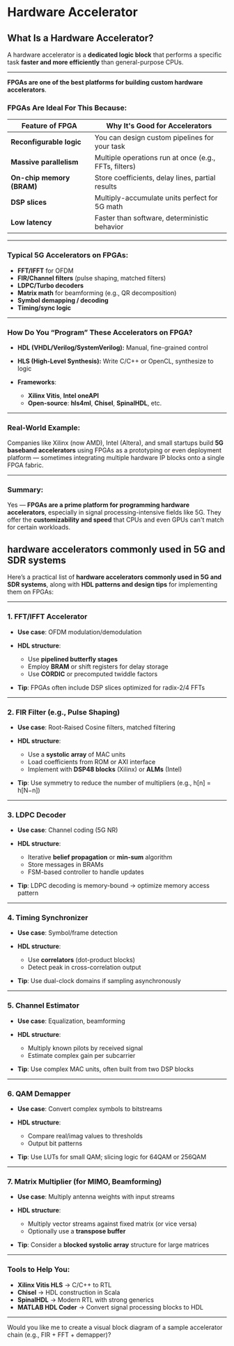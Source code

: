# Hardware Accelerator

## **What Is a Hardware Accelerator?**

A hardware accelerator is a **dedicated logic block** that performs a specific task **faster and more efficiently** than general-purpose CPUs.

---

**FPGAs are one of the best platforms for building custom hardware accelerators**.

### **FPGAs Are Ideal For This Because:**

| Feature of FPGA           | Why It's Good for Accelerators                        |
| ------------------------- | ----------------------------------------------------- |
| **Reconfigurable logic**  | You can design custom pipelines for your task         |
| **Massive parallelism**   | Multiple operations run at once (e.g., FFTs, filters) |
| **On-chip memory (BRAM)** | Store coefficients, delay lines, partial results      |
| **DSP slices**            | Multiply-accumulate units perfect for 5G math         |
| **Low latency**           | Faster than software, deterministic behavior          |

---

### **Typical 5G Accelerators on FPGAs:**

* **FFT/IFFT** for OFDM
* **FIR/Channel filters** (pulse shaping, matched filters)
* **LDPC/Turbo decoders**
* **Matrix math** for beamforming (e.g., QR decomposition)
* **Symbol demapping / decoding**
* **Timing/sync logic**

---

### **How Do You “Program” These Accelerators on FPGA?**

* **HDL (VHDL/Verilog/SystemVerilog):** Manual, fine-grained control
* **HLS (High-Level Synthesis):** Write C/C++ or OpenCL, synthesize to logic
* **Frameworks**:

  * **Xilinx Vitis**, **Intel oneAPI**
  * **Open-source**: **hls4ml**, **Chisel**, **SpinalHDL**, etc.

---

### **Real-World Example:**

Companies like Xilinx (now AMD), Intel (Altera), and small startups build **5G baseband accelerators** using FPGAs as a prototyping or even deployment platform — sometimes integrating multiple hardware IP blocks onto a single FPGA fabric.

---

### Summary:

Yes — **FPGAs are a prime platform for programming hardware accelerators**, especially in signal processing-intensive fields like 5G. They offer the **customizability and speed** that CPUs and even GPUs can't match for certain workloads.

## **hardware accelerators commonly used in 5G and SDR systems**

Here’s a practical list of **hardware accelerators commonly used in 5G and SDR systems**, along with **HDL patterns and design tips** for implementing them on FPGAs:

---

### **1. FFT/IFFT Accelerator**

* **Use case**: OFDM modulation/demodulation
* **HDL structure**:

  * Use **pipelined butterfly stages**
  * Employ **BRAM** or shift registers for delay storage
  * Use **CORDIC** or precomputed twiddle factors
* **Tip**: FPGAs often include DSP slices optimized for radix-2/4 FFTs

---

### **2. FIR Filter (e.g., Pulse Shaping)**

* **Use case**: Root-Raised Cosine filters, matched filtering
* **HDL structure**:

  * Use a **systolic array** of MAC units
  * Load coefficients from ROM or AXI interface
  * Implement with **DSP48 blocks** (Xilinx) or **ALMs** (Intel)
* **Tip**: Use symmetry to reduce the number of multipliers (e.g., h\[n] = h\[N−n])

---

### **3. LDPC Decoder**

* **Use case**: Channel coding (5G NR)
* **HDL structure**:

  * Iterative **belief propagation** or **min-sum** algorithm
  * Store messages in BRAMs
  * FSM-based controller to handle updates
* **Tip**: LDPC decoding is memory-bound → optimize memory access pattern

---

### **4. Timing Synchronizer**

* **Use case**: Symbol/frame detection
* **HDL structure**:

  * Use **correlators** (dot-product blocks)
  * Detect peak in cross-correlation output
* **Tip**: Use dual-clock domains if sampling asynchronously

---

### **5. Channel Estimator**

* **Use case**: Equalization, beamforming
* **HDL structure**:

  * Multiply known pilots by received signal
  * Estimate complex gain per subcarrier
* **Tip**: Use complex MAC units, often built from two DSP blocks

---

### **6. QAM Demapper**

* **Use case**: Convert complex symbols to bitstreams
* **HDL structure**:

  * Compare real/imag values to thresholds
  * Output bit patterns
* **Tip**: Use LUTs for small QAM; slicing logic for 64QAM or 256QAM

---

### **7. Matrix Multiplier (for MIMO, Beamforming)**

* **Use case**: Multiply antenna weights with input streams
* **HDL structure**:

  * Multiply vector streams against fixed matrix (or vice versa)
  * Optionally use a **transpose buffer**
* **Tip**: Consider a **blocked systolic array** structure for large matrices

---

### Tools to Help You:

* **Xilinx Vitis HLS** → C/C++ to RTL
* **Chisel** → HDL construction in Scala
* **SpinalHDL** → Modern RTL with strong generics
* **MATLAB HDL Coder** → Convert signal processing blocks to HDL

---

Would you like me to create a visual block diagram of a sample accelerator chain (e.g., FIR + FFT + demapper)?

